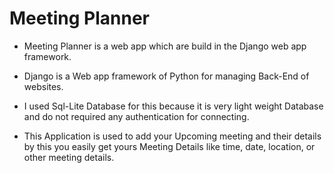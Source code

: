 # Meeting Planner

- Meeting Planner is a web app which are build in the Django web app framework.
- Django is a Web app framework of Python for managing Back-End of websites. 
- I used Sql-Lite Database for this because it is very light weight Database and do not required any authentication for connecting.  

- This Application is used to add your Upcoming meeting and their details by this you easily get yours Meeting Details like time, date, location, or other meeting details.  
